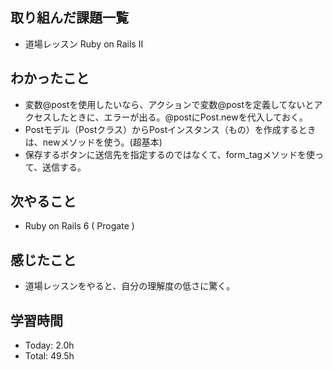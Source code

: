 ## 取り組んだ課題一覧
- 道場レッスン Ruby on Rails II
## わかったこと
- 変数@postを使用したいなら、アクションで変数@postを定義してないとアクセスしたときに、エラーが出る。@postにPost.newを代入しておく。
- Postモデル（Postクラス）からPostインスタンス（もの）を作成するときは、newメソッドを使う。(超基本)
- 保存するボタンに送信先を指定するのではなくて、form_tagメソッドを使って、送信する。
## 次やること
- Ruby on Rails 6 ( Progate )
## 感じたこと
- 道場レッスンをやると、自分の理解度の低さに驚く。
## 学習時間
- Today: 2.0h
- Total: 49.5h
